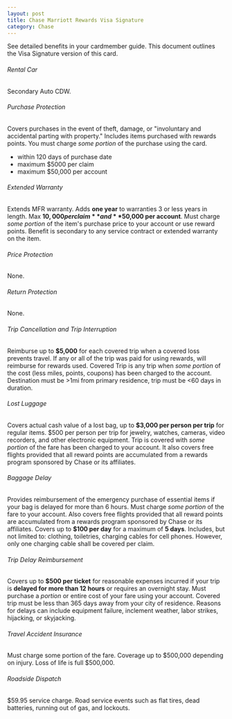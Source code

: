 ```yaml
---
layout: post
title: Chase Marriott Rewards Visa Signature
category: Chase
---
```


See detailed benefits in your cardmember guide. This document outlines the Visa Signature version of this card.  

###### Rental Car

Secondary Auto CDW. 

###### Purchase Protection

Covers purchases in the event of theft, damage, or "involuntary and accidental parting with property." Includes items purchased with rewards points. You must charge *some portion* of the purchase using the card. 

* within 120 days of purchase date
* maximum $5000 per claim
* maximum $50,000 per account

###### Extended Warranty

Extends MFR warranty. Adds **one year** to warranties 3 or less years in length. Max **$10,000 per claim** and **$50,000 per account**. Must charge *some portion* of the item's purchase price to your account or use reward points. Benefit is secondary to any service contract or extended warranty on the item.

###### Price Protection 

None. 

###### Return Protection 

None.

###### Trip Cancellation and Trip Interruption

Reimburse up to **$5,000** for each covered trip when a covered loss prevents travel. If any or all of the trip was paid for using rewards, will reimburse for rewards used. Covered Trip is any trip when *some portion* of the cost (less miles, points, coupons) has been charged to the account. Destination must be >1mi from primary residence, trip must be <60 days in duration. 

###### Lost Luggage

Covers actual cash value of a lost bag, up to **$3,000 per person per trip** for regular items. $500 per person per trip for jewelry, watches, cameras, video recorders, and other electronic equipment. Trip is covered with *some portion* of the fare has been charged to your account. It also covers free flights provided that all reward points are accumulated from a rewards program sponsored by Chase or its affiliates. 

###### Baggage Delay

Provides reimbursement of the emergency purchase of essential items if your bag is delayed for more than 6 hours. Must charge *some portion* of the fare to your account. Also covers free flights provided that all reward points are accumulated from a rewards program sponsored by Chase or its affiliates. Covers up to **$100 per day** for a maximum of **5 days**. Includes, but not limited to: clothing, toiletries, charging cables for cell phones. However, only one charging cable shall be covered per claim.

###### Trip Delay Reimbursement

Covers up to **$500 per ticket** for reasonable expenses incurred if your trip is **delayed for more than 12 hours** or requires an overnight stay. Must purchase a *portion* or entire cost of your fare using your account. Covered trip must be less than 365 days away from your city of residence. Reasons for delays can include equipment failure, inclement weather, labor strikes, hijacking, or skyjacking. 

###### Travel Accident Insurance

Must charge some portion of the fare. Coverage up to $500,000 depending on injury. Loss of life is full $500,000. 

###### Roadside Dispatch

$59.95 service charge. Road service events such as flat tires, dead batteries, running out of
gas, and lockouts.
